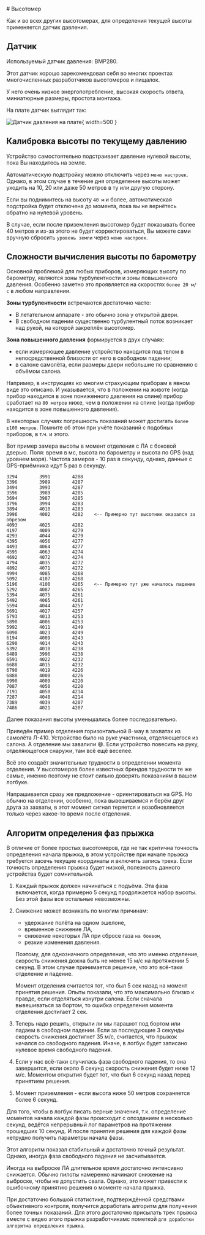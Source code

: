 <div style="page-break-after: always; visibility: hidden">
\pagebreak
</div>
# Высотомер

Как и во всех других высотомерах, для определения текущей высоты применяется датчик давления.


## Датчик

Используемый датчик давления: BMP280.

Этот датчик хорошо зарекомендовал себя во многих проектах многочисленных разработчиков высотомеров и пищалок.

У него очень низкое энергопотребление, высокая скорость ответа, миниатюрные размеры, простота монтажа.

На плате датчик выглядит так:

![](bmp280-onboard.png "Датчик давления на плате"){ width=500 }


## Калибровка высоты по текущему давлению

Устройство самостоятельно подстраивает давление нулевой высоты, пока Вы находитесь на земле.

Автоматическую подстройку можно отключить через `меню настроек`. Однако, в этом случае в течение дня определение высоты может уходить на 10, 20 или даже 50 метров в ту или другую сторону.

Если вы поднимитесь на высоту `40 м` и более, автоматическая подстройка будет отключена до момента, пока вы не вернётесь обратно на нулевой уровень.

В случае, если после приземления высотомер будет показывать более 40 метров и из-за этого не будет корректироваться, Вы можете сами вручную сбросить `уровень земли` через `меню настроек`.


## Сложности вычисления высоты по барометру

Основной проблемой для любых приборов, измеряющих высоту по барометру, являются зоны турбулентности и зоны повышенного давления. Особенно заметно это проявляется на скоростях `более 20 м/с` в любом направлении.

**Зоны турбулентности** встречаются достаточно часто:

* В летательном аппарате - это обычно зона у открытой двери.
* В свободном падении существенно турбулентный поток возникает над рукой, на которой закреплён высотомер.

**Зона повышенного давления** формируется в двух случаях:
* если измеряющее давление устройство находится под телом в непосредственной близости от него в свободном падении;
* в салоне самолёта, если размеры двери небольшие по сравнению с объёмом салона.

Например, в инструкциях ко многим страхующим приборам в явном виде это описано. И указывается, что в положении на животе (когда прибор находится в зоне пониженного давления на спине) прибор сработает на `80 метров` ниже, чем в положении на спине (когда прибор находится в зоне повышенного давления).

В некоторых случаях погрешность показаний может достигать `более ±100 метров`. Помните об этом при учёте показаний с подобных приборов, в т.ч. и этого.

Вот пример замера высоты в момент отделения с ЛА с боковой дверью. Поля: время в мс, высота по барометру и высота по GPS (над уровнем моря). Частота замеров - 10 раз в секунду, однако, данные с GPS-приёмника идут 5 раз в секунду.

    3294		3991		4288
    3396		3989		4287
    3494		3993		4287
    3596		3989		4285
    3694		3987		4285
    3796		3994		4283
    3894		4010		4283
    3996		4002		4282    <-- Примерно тут высотник оказался за обрезом
    4093		4025		4282
    4197		4009		4279
    4293		4044		4279
    4395		4056		4277
    4493		4064		4277
    4595		4063		4274
    4692		4072		4274
    4794		4035		4272
    4892		4071		4272
    4994		4085		4268
    5092		4107		4268
    5196		4100		4265    <-- Примерно тут уже началось падение
    5292		4087		4265
    5394		4075		4261
    5492		4065		4261
    5594		4044		4257
    5691		4027		4257
    5793		4013		4253
    5890		4006		4253
    5992		4011		4249
    6090		4023		4249
    6194		4009		4243
    6290		4014		4243
    6392		4010		4238
    6489		3996		4238
    6591		4022		4232
    6688		4015		4232
    6790		4019		4226
    6888		4000		4226
    6990		4009		4220
    7087		4050		4220
    7191		4050		4214
    7287		4048		4214
    7389		4039		4207
    7486		4021		4207

Далее показания высоты уменьшались более последовательно.

Приведён пример отделения горизонтальной 8-way в захватах из самолёта Л-410. Устройство было на руке участника, отделяющегося из салона. А отделение мы завалили :smile:. Если устройство повесить на руку, отделяющегося снаружи, там всё ещё веселее.

Всё это создаёт значительные трудности в определении момента отделения. У высотомеров более известных брендов трудности те же самые, именно поэтому не стоит сильно доверять показаниям в вашем логбуке.

Напрашивается сразу же предложение - ориентироваться на GPS. Но обычно на отделении, особенно, пока вывешиваемся и берём друг друга за захваты, в этот момент сигнал теряется и возобновляется только через какое-то время после отделения.


## Алгоритм определения фаз прыжка

В отличие от более простых высотомеров, где не так критична точность определения начала прыжка, в этом устройстве при начале прыжка требуется засечь текущие координаты и включить запись трека. Если точность определения прыжка будет низкой, полезность данного устройства будет сомнительной.

1. Каждый прыжок должен начинаться с подъёма. Эта фаза включается, когда примерно 5 секунд продолжается набор высоты. Без этой фазы все остальные невозможны.

2. Снижение может возникать по многим причинам:
    - удержание полёта на одном эшелоне,
    - временное снижение ЛА,
    - снижение некоторых ЛА при сбросе газа `на боевом`,
    - резкие изменения давления.
    
    Поэтому, для однозначного определения, что это именно отделение, скорость снижения дожна быть не менее 15 м/с на протяжении 5 секунд. В этом случае принимается решение, что это всё-таки отделение и падение.
    
    Момент отделения считается тот, что был 5 сек назад на момент принятия решения. Опыты показали, что это максимально близко к правде, если отделяться изнутри салона. Если сначала вывешиваться за бортом, то ошибка определения момента отделения достигает 2 сек.

3. Теперь надо решить, открыли ли мы парашют под бортом или падаем в свободном падении. Если за последующие 3 секунды скорость снижения достигнет 35 м/с, считается, что прыжок начался со свободного падения. Иначе, в логбук будет записано нулевое время свободного падения.

4. Если у нас всё-таки случилась фаза свободного падения, то она завершится, если около 6 секунд скорость снижения будет ниже 12 м/с. Моментом открытия будет тот, что был 6 секунд назад перед принятием решения.

5. Момент приземления - если высота ниже 50 метров сохраняется более 6 секунд.

Для того, чтобы в логбук писать верные значения, т.к. определение моментов начала каждой фазы происходит с опозданием в несколько секунд, ведётся непрерывный лог параметров на протяжении прошедших 10 секунд. И после принятия решения для каждой фазы нетрудно получить параметры начала фазы.

Этот алгоритм показал стабильный и достаточно точный результат. Однако, иногда фаза свободного падения не засчитывается.

Иногда на выброске ЛА длительное время достаточно интенсивно снижается. Обычно пилоты намеренно начинают снижение на выброске, чтобы не допустить свала. Однако, это может привести к ошибочному принятию решения о моменте начала прыжка.

При достаточно большой статистике, подтверждённой средствами объективного контроля, получится доработать алгоритм для получения более точных показаний. Для этого достаточно присылать трек прыжка вместе с видео этого прыжка разработчикамс пометкой `для доработки алгоритма определения прыжка`.
